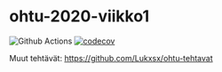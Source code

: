 # ohtu-2020-viikko1

![Github Actions](https://github.com/mluukkai/ohtu-viikko1-s2020/workflows/Java%20CI%20with%20Gradle/badge.svg)
[![codecov](https://codecov.io/gh/Lukxsx/ohtu-2020-viikko1/branch/main/graph/badge.svg?token=STG8GGLBEL)](undefined)

Muut tehtävät: https://github.com/Lukxsx/ohtu-tehtavat
